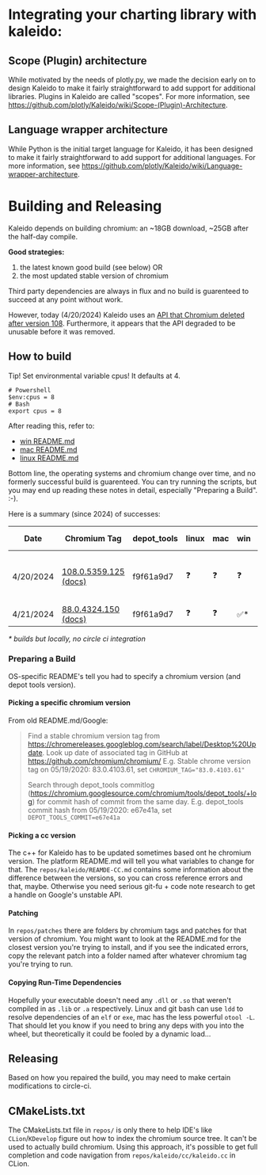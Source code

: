 # Integrating your charting library with kaleido:

## Scope (Plugin) architecture
While motivated by the needs of plotly.py, we made the decision early on to design Kaleido to make it fairly straightforward to add support for additional libraries.  Plugins in Kaleido are called "scopes". For more information, see https://github.com/plotly/Kaleido/wiki/Scope-(Plugin)-Architecture.

## Language wrapper architecture
While Python is the initial target language for Kaleido, it has been designed to make it fairly straightforward to add support for additional languages. For more information, see https://github.com/plotly/Kaleido/wiki/Language-wrapper-architecture.

# Building and Releasing

Kaleido depends on building chromium: an ~18GB download, ~25GB after the half-day compile.

**Good strategies:** 

1. the latest known good build (see below) OR
2. the most updated stable version of chromium

Third party dependencies are always in flux and no build is guarenteed to succeed at any point without work.

However, today (4/20/2024) Kaleido uses an [API that Chromium deleted after version 108](https://source.chromium.org/chromium/chromium/src/+/69dde6480cf45b1ee6cee9d2a091546bba1022cf). Furthermore, it appears that the API degraded to be unusable before it was removed.

## How to build

Tip! Set environmental variable cpus! It defaults at 4.

```
# Powershell
$env:cpus = 8
# Bash
export cpus = 8
```

After reading this, refer to:

* [win README.md](repos/win_scripts/README.md)
* [mac README.md](repos/mac_scripts/README.md)
* [linux README.md](repos/linux_scripts/README.md)

Bottom line, the operating systems and chromium change over time, and no formerly successful build is guarenteed. You can try running the scripts, but you may end up reading these notes in detail, especially "Preparing a Build". :-).

Here is a summary (since 2024) of successes:

| Date      | Chromium Tag                                                                                                                                                                                           | depot_tools | linux | mac | win | K. CC  | Kaleido | Notes                          |
| --------  | ------------------------------------------------------------------------------------------------------------------------------------------------------------------------------------------------------ | ----------- | ----- | --- | --  |------- | ------ |  ----------------------------- |
| 4/20/2024 | [108.0.5359.125](https://chromium.googlesource.com/chromium/src/+/refs/tags/108.0.5359.125) [(docs)](https://chromium.googlesource.com/chromium/src/+/refs/tags/108.0.5359.125/docs/)                  | f9f61a9d7   |   ❓  |  ❓ |  ❓ | cc-1.5 |        |  Runtime errors likely due to old API degredation |
| 4/21/2024 | [88.0.4324.150](https://chromium.googlesource.com/chromium/src/+/refs/tags/88.0.4324.150) [(docs)](https://chromium.googlesource.com/chromium/src/+/refs/tags/88.0.4324.150/docs/)                     | f9f61a9d7   |   ❓  |  ❓ | ✅* | cc     | dfad924 | |


_* builds but locally, no circle ci integration_

### Preparing a Build

OS-specific README's tell you had to specify a chromium version (and depot tools version).

#### Picking a specific chromium version
From old README.md/Google:
> Find a stable chromium version tag from https://chromereleases.googleblog.com/search/label/Desktop%20Update. Look up date of associated tag in GitHub at https://github.com/chromium/chromium/
E.g. Stable chrome version tag on 05/19/2020: 83.0.4103.61, set `CHROMIUM_TAG="83.0.4103.61"`
>
> Search through depot_tools commitlog (https://chromium.googlesource.com/chromium/tools/depot_tools/+log) for commit hash of commit from the same day.
E.g. depot_tools commit hash from 05/19/2020: e67e41a, set `DEPOT_TOOLS_COMMIT=e67e41a`
#### Picking a cc version

The c++ for Kaleido has to be updated sometimes based ont he chromium version. The platform README.md will tell you what variables to change for that. The `repos/kaleido/REAMDE-CC.md` contains some information about the difference between the versions, so you can cross reference errors and that, maybe. Otherwise you need serious git-fu + code note research to get a handle on Google's unstable API.

#### Patching

In `repos/patches` there are folders by chromium tags and patches for that version of chromium. You might want to look at the README.md for the closest version you're trying to install, and if you see the indicated errors, copy the relevant patch into a folder named after whatever chromium tag you're trying to run.

#### Copying Run-Time Dependencies

Hopefully your executable doesn't need any `.dll` or `.so` that weren't compiled in as `.lib` or `.a` respectively. Linux and git bash can use `ldd` to resolve dependencies of an `elf` or `exe`, mac has the less powerful `otool -L`. That should let you know if you need to bring any deps with you into the wheel, but theoretically it could be fooled by a dynamic load...

## Releasing

Based on how you repaired the build, you may need to make certain modifications to circle-ci.

## CMakeLists.txt
The CMakeLists.txt file in `repos/` is only there to help IDE's like `CLion`/`KDevelop` figure out how to index the chromium source tree. It can't be used to actually build chromium. Using this approach, it's possible to get full completion and code navigation from `repos/kaleido/cc/kaleido.cc` in CLion.
